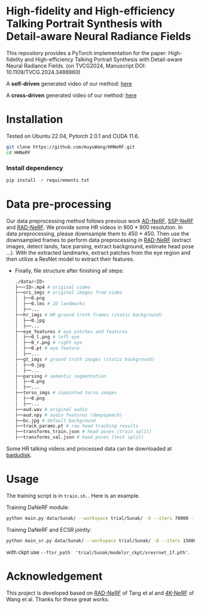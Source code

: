 # High-fidelity and High-efficiency Talking Portrait Synthesis with Detail-aware Neural Radiance Fields

This repository provides a PyTorch implementation for the paper: High-fidelity and High-efficiency Talking Portrait Synthesis with Detail-aware Neural Radiance Fields. (on TVCG2024, Manuscript DOI: 10.1109/TVCG.2024.3488960)


A **self-driven** generated video of our method:
[here](./results/Cameron.mp4)

A **cross-driven** generated video of our method:
[here](./results/Sunak.mp4)

# Installation

Tested on Ubuntu 22.04, Pytorch 2.0.1 and CUDA 11.6.

```bash
git clone https://github.com/muyuWang/HHNeRF.git
cd HHNeRF
```

### Install dependency
```bash
pip install -r requirements.txt
```

# Data pre-processing
Our data preprocessing method follows previous work [AD-NeRF](https://github.com/YudongGuo/AD-NeRF), [SSP-NeRF](https://github.com/alvinliu0/SSP-NeRF) and [RAD-NeRF](https://github.com/ashawkey/RAD-NeRF/tree/main).
We provide some HR videos in 900 * 900 resolution. In data preprocessing, please downsample them to 450 * 450. Then use the downsampled frames to perform data preprocessing in [RAD-NeRF](https://github.com/ashawkey/RAD-NeRF/tree/main) (extract images, detect lands,  face parsing, extract background, estimate head pose ...). With the extracted landmarks, extract patches from the eye region and then utilize a ResNet model to extract their features. 

* Finally, file structure after finishing all steps:
    ```bash
    ./data/<ID>
    ├──<ID>.mp4 # original video
    ├──ori_imgs # original images from video
    │  ├──0.png
    │  ├──0.lms # 2D landmarks
    │  ├──...
    ├──hr_imgs # HR ground truth frames (static background)
    │  ├──0.jpg
    │  ├──...
    ├──eye_features # eye patches and features
    │  ├──0_l.png # left eye
    │  ├──0_r.png # right eye
    │  ├──0.pt # eye feature
    │  ├──...
    ├──gt_imgs # ground truth images (static background)
    │  ├──0.jpg
    │  ├──...
    ├──parsing # semantic segmentation
    │  ├──0.png
    │  ├──...
    ├──torso_imgs # inpainted torso images
    │  ├──0.png
    │  ├──...
    ├──aud.wav # original audio 
    ├──aud.npy # audio features (deepspeech)
    ├──bc.jpg # default background
    ├──track_params.pt # raw head tracking results
    ├──transforms_train.json # head poses (train split)
    ├──transforms_val.json # head poses (test split)
    ```

Some HR talking videos and processed data can be downloaded at [baidudisk](https://pan.baidu.com/s/1iR5Q3xJ2n3KYfKS9XPoA8Q?pwd=hy7i). 

# Usage

The training script is in `train.sh.`. Here is an example.

Training DaNeRF module:
```bash
python main.py data/Sunak/ --workspace trial/Sunak/ -O --iters 70000 --data_range 0 -1 --dim_eye 6 --lr 0.005 --lr_net 0.0005 --num_rays 65536 --patch_size 32
```

Training DaNeRF and ECSR jointly:
```bash
python main_sr.py data/Sunak/ --workspace trial/Sunak/ -O --iters 150000 --data_range 0 -1 --dim_eye 6 --patch_size 32 --srtask --num_rays 16384 --lr 0.005 --lr_net 0.0005 --weight_pcp 0.05 --weight_style 0.01 --weight_gan 0.01 --test_tile 450
```
with ckpt use ` --ftsr_path  'trial/Sunak/modelsr_ckpt/sresrnet_17.pth' `.


# Acknowledgement

This project is developed based on [RAD-NeRF](https://github.com/ashawkey/RAD-NeRF/tree/main) of Tang et al and [4K-NeRF](https://github.com/frozoul/4K-NeRF) of Wang et al. Thanks for these great works.


